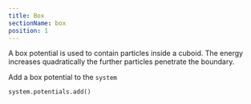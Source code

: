 ```yaml
---
title: Box
sectionName: box
position: 1
---
```


A box potential is used to contain particles inside a cuboid. The energy increases
quadratically the further particles penetrate the boundary.

Add a box potential to the `system`
```python
system.potentials.add()
```